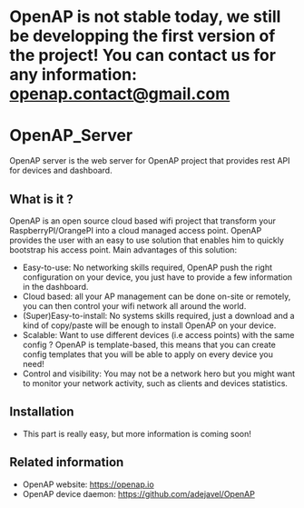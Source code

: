 # OpenAP is not stable today, we still be developping the first version of the project! You can contact us for any information: openap.contact@gmail.com
# OpenAP_Server

OpenAP server is the web server for OpenAP project that provides rest API for devices and dashboard.

## What is it ?
OpenAP is an open source cloud based wifi project that transform your RaspberryPI/OrangePI into a cloud managed access point.
OpenAP provides the user with an easy to use solution that enables him to quickly bootstrap his access point.
Main advantages of this solution:
 * Easy-to-use: No networking skills required, OpenAP push the right configuration on your device, you just have to provide a few information in the dashboard.
 * Cloud based: all your AP management can be done on-site or remotely, you can then control your wifi network all around the world.
 * (Super)Easy-to-install: No systems skills required, just a download and a kind of copy/paste will be enough to install OpenAP on your device.
 * Scalable: Want to use different devices (i.e access points) with the same config ? OpenAP is template-based, this means that you can create config templates that you will be able to apply on every device you need!
 * Control and visibility: You may not be a network hero but you might want to monitor your network activity, such as clients and devices statistics.

## Installation
 * This part is really easy, but more information is coming soon!

## Related information
 * OpenAP website: https://openap.io
 * OpenAP device daemon: https://github.com/adejavel/OpenAP

